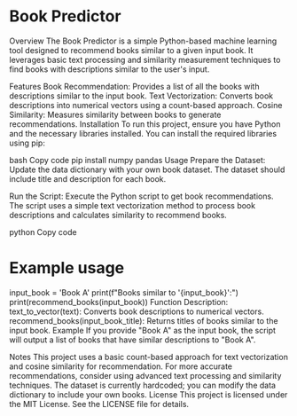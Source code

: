
# Book Predictor

Overview
The Book Predictor is a simple Python-based machine learning tool designed to recommend books similar to a given input book. It leverages basic text processing and similarity measurement techniques to find books with descriptions similar to the user's input.

Features
Book Recommendation: Provides a list of all the books with descriptions similar to the input book.
Text Vectorization: Converts book descriptions into numerical vectors using a count-based approach.
Cosine Similarity: Measures similarity between books to generate recommendations.
Installation
To run this project, ensure you have Python and the necessary libraries installed. You can install the required libraries using pip:

bash
Copy code
pip install numpy pandas
Usage
Prepare the Dataset: Update the data dictionary with your own book dataset. The dataset should include title and description for each book.

Run the Script: Execute the Python script to get book recommendations. The script uses a simple text vectorization method to process book descriptions and calculates similarity to recommend books.

python
Copy code
# Example usage
input_book = 'Book A'
print(f"Books similar to '{input_book}':")
print(recommend_books(input_book))
Function Description:
text_to_vector(text): Converts book descriptions to numerical vectors.
recommend_books(input_book_title): Returns titles of books similar to the input book.
Example
If you provide "Book A" as the input book, the script will output a list of books that have similar descriptions to "Book A".

Notes
This project uses a basic count-based approach for text vectorization and cosine similarity for recommendation. For more accurate recommendations, consider using advanced text processing and similarity techniques.
The dataset is currently hardcoded; you can modify the data dictionary to include your own books.
License
This project is licensed under the MIT License. See the LICENSE file for details.

